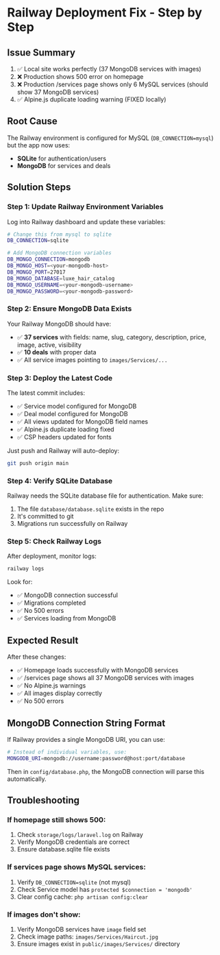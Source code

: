 # Railway Deployment Fix - Step by Step

## Issue Summary
1. ✅ Local site works perfectly (37 MongoDB services with images)
2. ❌ Production shows 500 error on homepage
3. ❌ Production /services page shows only 6 MySQL services (should show 37 MongoDB services)
4. ✅ Alpine.js duplicate loading warning (FIXED locally)

## Root Cause
The Railway environment is configured for MySQL (`DB_CONNECTION=mysql`) but the app now uses:
- **SQLite** for authentication/users
- **MongoDB** for services and deals

## Solution Steps

### Step 1: Update Railway Environment Variables

Log into Railway dashboard and update these variables:

```bash
# Change this from mysql to sqlite
DB_CONNECTION=sqlite

# Add MongoDB connection variables
DB_MONGO_CONNECTION=mongodb
DB_MONGO_HOST=<your-mongodb-host>
DB_MONGO_PORT=27017
DB_MONGO_DATABASE=luxe_hair_catalog
DB_MONGO_USERNAME=<your-mongodb-username>
DB_MONGO_PASSWORD=<your-mongodb-password>
```

### Step 2: Ensure MongoDB Data Exists

Your Railway MongoDB should have:
- ✅ **37 services** with fields: name, slug, category, description, price, image, active, visibility
- ✅ **10 deals** with proper data
- ✅ All service images pointing to `images/Services/...`

### Step 3: Deploy the Latest Code

The latest commit includes:
- ✅ Service model configured for MongoDB
- ✅ Deal model configured for MongoDB  
- ✅ All views updated for MongoDB field names
- ✅ Alpine.js duplicate loading fixed
- ✅ CSP headers updated for fonts

Just push and Railway will auto-deploy:
```bash
git push origin main
```

### Step 4: Verify SQLite Database

Railway needs the SQLite database file for authentication. Make sure:
1. The file `database/database.sqlite` exists in the repo
2. It's committed to git
3. Migrations run successfully on Railway

### Step 5: Check Railway Logs

After deployment, monitor logs:
```bash
railway logs
```

Look for:
- ✅ MongoDB connection successful
- ✅ Migrations completed
- ✅ No 500 errors
- ✅ Services loading from MongoDB

## Expected Result

After these changes:
- ✅ Homepage loads successfully with MongoDB services
- ✅ /services page shows all 37 MongoDB services with images
- ✅ No Alpine.js warnings
- ✅ All images display correctly
- ✅ No 500 errors

## MongoDB Connection String Format

If Railway provides a single MongoDB URI, you can use:
```bash
# Instead of individual variables, use:
MONGODB_URI=mongodb://username:password@host:port/database
```

Then in `config/database.php`, the MongoDB connection will parse this automatically.

## Troubleshooting

### If homepage still shows 500:
1. Check `storage/logs/laravel.log` on Railway
2. Verify MongoDB credentials are correct
3. Ensure database.sqlite file exists

### If services page shows MySQL services:
1. Verify `DB_CONNECTION=sqlite` (not mysql)
2. Check Service model has `protected $connection = 'mongodb'`
3. Clear config cache: `php artisan config:clear`

### If images don't show:
1. Verify MongoDB services have `image` field set
2. Check image paths: `images/Services/Haircut.jpg`
3. Ensure images exist in `public/images/Services/` directory

